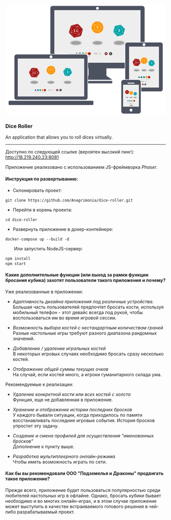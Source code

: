 <p align="center">
  <img src="assets/adaptive.png" alt="Adaptive design demonstration"/>
</p>


### Dice Roller
An application that allows you to roll dices virtually.

---

Доступно по следующей ссылке (вероятен высокий пинг): http://18.219.240.23:8081

Приложение реализовано с использованием JS-фреймворка *Phaser*.

#### Инструкция по развертыванию:
- Склонировать проект:
```
git clone https://github.com/Anagrimonia/dice-roller.git
```
- Перейти в корень проекта:
```
cd dice-roller
```
- Развернуть приложение в докер-контейнере:
```
docker-compose up --build -d
```
&nbsp;&nbsp;&nbsp;&nbsp;&nbsp;&nbsp; Или запустить NodeJS-сервер:
```
npm install
npm start
```


#### Какие дополнительные функции (или выход за рамки функции бросания кубика) захотят пользователи такого приложения и почему?

Уже реализованные в приложении:

- *Адаптивность дизайна приложения под различные устройства.* \
Большая часть пользователей предпочтет бросать кости, используя мобильный телефон - этот девайс всегда под рукой, чтобы воспользоваться им во время игровой сессии.

- *Возможность выбора костей с нестандартным количеством граней* \
Разные настольные игры требуют разного диапазона рандомных значений.

- *Добавление / удаление игральных костей* \
В некоторых игровых случаях необходимо бросать сразу несколько костей.

- *Отображение общей суммы текущих очков* \
На случай, если костей много, а игроки гуманитарного склада ума.

Рекомендуемые к реализации:

- *Удаление конкретной кости или всех костей с холста* \
Функция, еще не добавленная в приложение.

- *Хранение и отображение истории последних бросков* \
У каждого бывали ситуации, когда приходилось по памяти восстанавливать последние игровые события. История бросков упростит эту задачу.

- *Создание и смена профилей для осуществления "именованных бросков"* \
Дополнение к пункту выше.

- *Разработка мультиплеерного онлайн-режима* \
Чтобы иметь возможность играть по сети.

#### Как бы вы рекомендовали ООО "Подземелья и Драконы" продвигать такое приложение?

Прежде всего, приложение будет пользоваться популярностью среди любителей настольных игр в офлайне. 
Однако, бросать кубики бывает необходимо и во многих онлайн-играх, и в этом случае приложение может выступить в качестве встраиваемого 
готового решения в чей-либо разрабатываемый проект.
